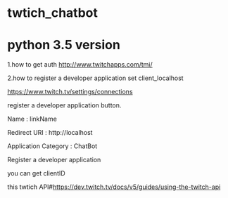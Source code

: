 # twtich_chatbot
# python 3.5 version
1.how to get auth 
http://www.twitchapps.com/tmi/

2.how to register a developer application set client_localhost

https://www.twitch.tv/settings/connections

register a developer application button.

Name : linkName

Redirect URI : http://localhost

Application Category : ChatBot

Register a developer application

you can get clientID

this twtich API#https://dev.twitch.tv/docs/v5/guides/using-the-twitch-api
